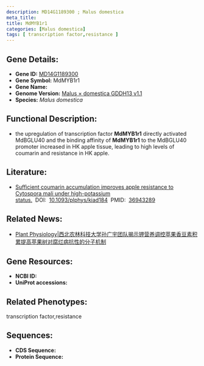```yaml
---
description: MD14G1189300 ; Malus domestica
meta_title:
title: MdMYB1r1
categories: [Malus domestica]
tags: [ transcription factor,resistance ]
---
```


## Gene Details:
- **Gene ID:**	[MD14G1189300]()
- **Gene Symbol:** MdMYB1r1
- **Gene Name:** 
- **Genome Version:** [Malus × domestica GDDH13 v1.1]()
- **Species:** *Malus domestica*

## Functional Description:
   - the upregulation of transcription factor **MdMYB1r1** directly activated MdBGLU40 and the binding affinity of **MdMYB1r1** to the MdBGLU40 promoter increased in HK apple tissue, leading to high levels of coumarin and resistance in HK apple.

## Literature:
   - [Sufficient coumarin accumulation improves apple resistance to Cytospora mali under high-potassium status.]( https://academic.oup.com/plphys/article/192/2/1396/7081641?login=true)&nbsp;&nbsp;DOI:&nbsp;&nbsp;[10.1093/plphys/kiad184](https://academic.oup.com/plphys/article/192/2/1396/7081641?login=true)&nbsp;&nbsp;PMID:&nbsp;&nbsp;[36943289](https://pubmed.ncbi.nlm.nih.gov/36943289/)

## Related News:
   - [Plant Physiology|西北农林科技大学孙广宇团队揭示钾营养调控苹果香豆素积累提高苹果树对腐烂病抗性的分子机制](https://mp.weixin.qq.com/s/Mwk-y7LbXBqOomfDfiYfCw)

## Gene Resources:
- **NCBI ID:** [](https://www.ncbi.nlm.nih.gov/gene/?term=)
- **UniProt accessions:** [](https://www.uniprot.org/uniprotkb//entry)

## Related Phenotypes:
transcription factor,resistance

## Sequences:
- **CDS Sequence:**
- **Protein Sequence:**
